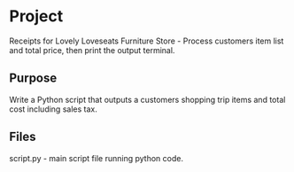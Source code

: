 # Project 
Receipts for Lovely Loveseats Furniture Store - Process customers item list and total price, then print the output terminal.


## Purpose
Write a Python script that outputs a customers shopping trip items and total cost including sales tax.


## Files
script.py - main script file running python code.

